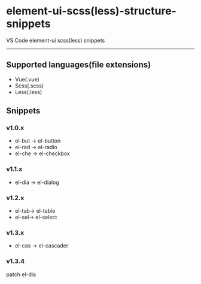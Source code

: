 # element-ui-scss(less)-structure-snippets

VS Code element-ui scss(less) snippets

---

## Supported languages(file extensions)

- Vue(.vue)
- Scss(.scss)
- Less(.less)

## Snippets

### v1.0.x

- el-but -> el-button
- el-rad -> el-radio
- el-che -> el-checkbox

### v1.1.x

- el-dia -> el-dialog

### v1.2.x

- el-tab-> el-table
- el-sel-> el-select

### v1.3.x

- el-cas -> el-cascader

### v1.3.4

patch el-dia
